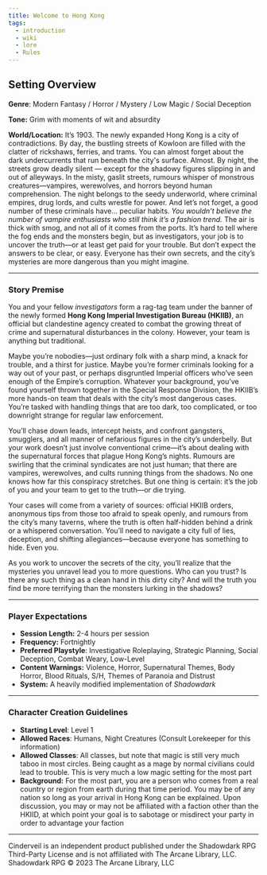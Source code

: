 ```yaml
---
title: Welcome to Hong Kong
tags:
  - introduction
  - wiki
  - lore
  - Rules
---
```

## Setting Overview

**Genre**: 
Modern Fantasy / Horror / Mystery / Low Magic / Social Deception

**Tone:** 
Grim with moments of wit and absurdity

**World/Location:** 
It’s 1903. The newly expanded Hong Kong is a city of contradictions. By day, the bustling streets of Kowloon are filled with the clatter of rickshaws, ferries, and trams. You can almost forget about the dark undercurrents that run beneath the city's surface. Almost. By night, the streets grow deadly silent — except for the shadowy figures slipping in and out of alleyways. In the misty, gaslit streets, rumours whisper of monstrous creatures—vampires, werewolves, and horrors beyond human comprehension. The night belongs to the seedy underworld, where criminal empires, drug lords, and cults wrestle for power. And let’s not forget, a good number of these criminals have… peculiar habits. *You wouldn’t believe the number of vampire enthusiasts who still think it’s a fashion trend.* The air is thick with smog, and not all of it comes from the ports. It’s hard to tell where the fog ends and the monsters begin, but as investigators, your job is to uncover the truth—or at least get paid for your trouble. But don’t expect the answers to be clear, or easy. Everyone has their own secrets, and the city’s mysteries are more dangerous than you might imagine.

---
### Story Premise

You and your fellow _investigators_ form a rag-tag team under the banner of the newly formed **Hong Kong Imperial Investigation Bureau (HKIIB)**, an official but clandestine agency created to combat the growing threat of crime and supernatural disturbances in the colony. However, your team is anything but traditional.

Maybe you’re nobodies—just ordinary folk with a sharp mind, a knack for trouble, and a thirst for justice. Maybe you’re former criminals looking for a way out of your past, or perhaps disgruntled Imperial officers who’ve seen enough of the Empire’s corruption. Whatever your background, you’ve found yourself thrown together in the Special Response Division, the HKIIB’s more hands-on team that deals with the city’s most dangerous cases. You’re tasked with handling things that are too dark, too complicated, or too downright strange for regular law enforcement.

You’ll chase down leads, intercept heists, and confront gangsters, smugglers, and all manner of nefarious figures in the city’s underbelly. But your work doesn’t just involve conventional crime—it’s about dealing with the supernatural forces that plague Hong Kong’s nights. Rumours are swirling that the criminal syndicates are not just human; that there are vampires, werewolves, and cults running things from the shadows. No one knows how far this conspiracy stretches. But one thing is certain: it’s the job of you and your team to get to the truth—or die trying.

Your cases will come from a variety of sources: official HKIIB orders, anonymous tips from those too afraid to speak openly, and rumours from the city’s many taverns, where the truth is often half-hidden behind a drink or a whispered conversation. You’ll need to navigate a city full of lies, deception, and shifting allegiances—because everyone has something to hide. Even you.

As you work to uncover the secrets of the city, you’ll realize that the mysteries you unravel lead you to more questions. Who can you trust? Is there any such thing as a clean hand in this dirty city? And will the truth you find be more terrifying than the monsters lurking in the shadows?

---
### Player Expectations
- **Session Length:** 2-4 hours per session
- **Frequency:** Fortnightly
- **Preferred Playstyle**: Investigative Roleplaying, Strategic Planning, Social Deception, Combat Weary, Low-Level
- **Content Warnings:** Violence, Horror, Supernatural Themes, Body Horror, Blood Rituals, S/H, Themes of Paranoia and Distrust
- **System:** A heavily modified implementation of *Shadowdark*

---
### Character Creation Guidelines
* **Starting Level**: Level 1
* **Allowed Races**: Humans, Night Creatures (Consult Lorekeeper for this information)
* **Allowed Classes**: All classes, but note that magic is still very much taboo in most circles. Being caught as a mage by normal civilians could lead to trouble. This is very much a low magic setting for the most part
* **Background:** For the most part, you are a person who comes from a real country or region from earth during that time period. You may be of any nation so long as your arrival in Hong Kong can be explained. Upon discussion, you may or may not be affiliated with a faction other than the HKIID, at which point your goal is to sabotage or misdirect your party in order to advantage your faction
---
Cinderveil is an independent product published under the Shadowdark RPG Third-Party License and is not affiliated with The Arcane Library, LLC. Shadowdark RPG © 2023 The Arcane Library, LLC